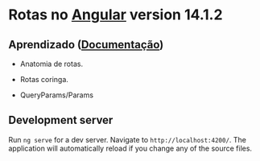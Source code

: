 # Rotas no [Angular](https://github.com/angular/angular-cli) version 14.1.2

## Aprendizado ([Documentação](https://angular.io/docs))

- Anatomia de rotas.

- Rotas coringa.

- QueryParams/Params

## Development server

Run `ng serve` for a dev server. Navigate to `http://localhost:4200/`. The application will automatically reload if you change any of the source files.